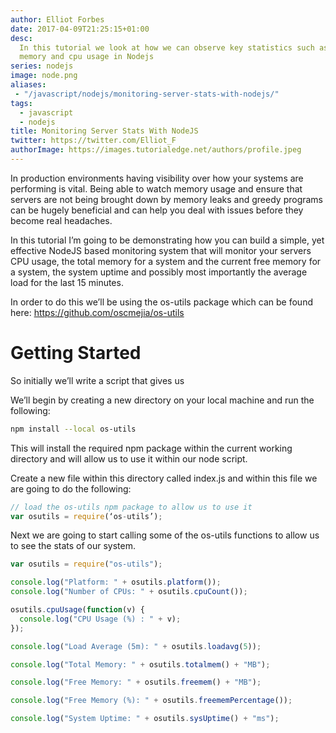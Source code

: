 ```yaml
---
author: Elliot Forbes
date: 2017-04-09T21:25:15+01:00
desc:
  In this tutorial we look at how we can observe key statistics such as free
  memory and cpu usage in Nodejs
series: nodejs
image: node.png
aliases:
 - "/javascript/nodejs/monitoring-server-stats-with-nodejs/"
tags:
  - javascript
  - nodejs
title: Monitoring Server Stats With NodeJS
twitter: https://twitter.com/Elliot_F
authorImage: https://images.tutorialedge.net/authors/profile.jpeg
---
```


In production environments having visibility over how your systems are
performing is vital. Being able to watch memory usage and ensure that servers
are not being brought down by memory leaks and greedy programs can be hugely
beneficial and can help you deal with issues before they become real headaches.

In this tutorial I’m going to be demonstrating how you can build a simple, yet
effective NodeJS based monitoring system that will monitor your servers CPU
usage, the total memory for a system and the current free memory for a system,
the system uptime and possibly most importantly the average load for the last 15
minutes.

In order to do this we’ll be using the os-utils package which can be found here:
https://github.com/oscmejia/os-utils

# Getting Started

So initially we’ll write a script that gives us

We’ll begin by creating a new directory on your local machine and run the
following:

```bash
npm install --local os-utils
```

This will install the required npm package within the current working directory
and will allow us to use it within our node script.

Create a new file within this directory called index.js and within this file we
are going to do the following:

```js
// load the os-utils npm package to allow us to use it
var osutils = require(‘os-utils’);
```

Next we are going to start calling some of the os-utils functions to allow us to
see the stats of our system.

```js
var osutils = require("os-utils");

console.log("Platform: " + osutils.platform());
console.log("Number of CPUs: " + osutils.cpuCount());

osutils.cpuUsage(function(v) {
  console.log("CPU Usage (%) : " + v);
});

console.log("Load Average (5m): " + osutils.loadavg(5));

console.log("Total Memory: " + osutils.totalmem() + "MB");

console.log("Free Memory: " + osutils.freemem() + "MB");

console.log("Free Memory (%): " + osutils.freememPercentage());

console.log("System Uptime: " + osutils.sysUptime() + "ms");
```
